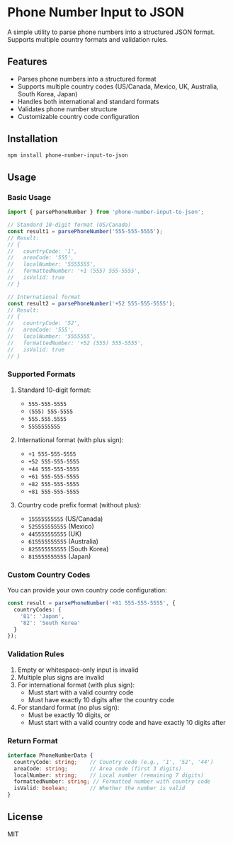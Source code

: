 # Phone Number Input to JSON

A simple utility to parse phone numbers into a structured JSON format. Supports multiple country formats and validation rules.

## Features

- Parses phone numbers into a structured format
- Supports multiple country codes (US/Canada, Mexico, UK, Australia, South Korea, Japan)
- Handles both international and standard formats
- Validates phone number structure
- Customizable country code configuration

## Installation

```bash
npm install phone-number-input-to-json
```

## Usage

### Basic Usage

```typescript
import { parsePhoneNumber } from 'phone-number-input-to-json';

// Standard 10-digit format (US/Canada)
const result1 = parsePhoneNumber('555-555-5555');
// Result:
// {
//   countryCode: '1',
//   areaCode: '555',
//   localNumber: '5555555',
//   formattedNumber: '+1 (555) 555-5555',
//   isValid: true
// }

// International format
const result2 = parsePhoneNumber('+52 555-555-5555');
// Result:
// {
//   countryCode: '52',
//   areaCode: '555',
//   localNumber: '5555555',
//   formattedNumber: '+52 (555) 555-5555',
//   isValid: true
// }
```

### Supported Formats

1. Standard 10-digit format:
   - `555-555-5555`
   - `(555) 555-5555`
   - `555.555.5555`
   - `5555555555`

2. International format (with plus sign):
   - `+1 555-555-5555`
   - `+52 555-555-5555`
   - `+44 555-555-5555`
   - `+61 555-555-5555`
   - `+82 555-555-5555`
   - `+81 555-555-5555`

3. Country code prefix format (without plus):
   - `15555555555` (US/Canada)
   - `525555555555` (Mexico)
   - `445555555555` (UK)
   - `615555555555` (Australia)
   - `825555555555` (South Korea)
   - `815555555555` (Japan)

### Custom Country Codes

You can provide your own country code configuration:

```typescript
const result = parsePhoneNumber('+81 555-555-5555', {
  countryCodes: {
    '81': 'Japan',
    '82': 'South Korea'
  }
});
```

### Validation Rules

1. Empty or whitespace-only input is invalid
2. Multiple plus signs are invalid
3. For international format (with plus sign):
   - Must start with a valid country code
   - Must have exactly 10 digits after the country code
4. For standard format (no plus sign):
   - Must be exactly 10 digits, or
   - Must start with a valid country code and have exactly 10 digits after

### Return Format

```typescript
interface PhoneNumberData {
  countryCode: string;    // Country code (e.g., '1', '52', '44')
  areaCode: string;       // Area code (first 3 digits)
  localNumber: string;    // Local number (remaining 7 digits)
  formattedNumber: string; // Formatted number with country code
  isValid: boolean;       // Whether the number is valid
}
```

## License

MIT
